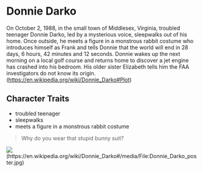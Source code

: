 # Donnie Darko
On October 2, 1988, in the small town of Middlesex, Virginia, troubled teenager Donnie Darko, led by a mysterious voice, sleepwalks out of his home. Once outside, he meets a figure in a monstrous rabbit costume who introduces himself as Frank and tells Donnie that the world will end in 28 days, 6 hours, 42 minutes and 12 seconds. Donnie wakes up the next morning on a local golf course and returns home to discover a jet engine has crashed into his bedroom. His older sister Elizabeth tells him the FAA investigators do not know its origin. (https://en.wikipedia.org/wiki/Donnie_Darko#Plot)
## Character Traits
* troubled teenager
* sleepwalks
* meets a figure in a monstrous rabbit costume

> Why do you wear that stupid bunny suit?

<img src="https://upload.wikimedia.org/wikipedia/en/d/db/Donnie_Darko_poster.jpg" />
(https://en.wikipedia.org/wiki/Donnie_Darko#/media/File:Donnie_Darko_poster.jpg)

